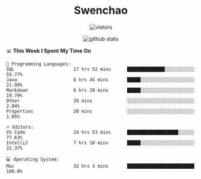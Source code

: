 <h1 align="center">Swenchao</h3>

<p align="center">
  <img src="https://visitor-badge.glitch.me/badge?page_id=Swenchao" alt="vistors" />
</p>

<p align="center">
  <img src="https://github-readme-stats.vercel.app/api?username=Swenchao&count_private=true&show_icons=true&theme=vue-dark&hide_title=true" alt="github stats" />
</p>

<!--START_SECTION:waka-->
📊 **This Week I Spent My Time On** 

```text
💬 Programming Languages: 
SQL                      17 hrs 52 mins      ██████████████░░░░░░░░░░░   55.77% 
Java                     6 hrs 45 mins       █████░░░░░░░░░░░░░░░░░░░░   21.09% 
Markdown                 6 hrs 20 mins       █████░░░░░░░░░░░░░░░░░░░░   19.79% 
Other                    39 mins             ░░░░░░░░░░░░░░░░░░░░░░░░░   2.04% 
Properties               20 mins             ░░░░░░░░░░░░░░░░░░░░░░░░░   1.05%

🔥 Editors: 
VS Code                  24 hrs 53 mins      ███████████████████░░░░░░   77.63% 
IntelliJ                 7 hrs 10 mins       █████░░░░░░░░░░░░░░░░░░░░   22.37%

💻 Operating System: 
Mac                      32 hrs 3 mins       █████████████████████████   100.0%

```


<!--END_SECTION:waka-->
